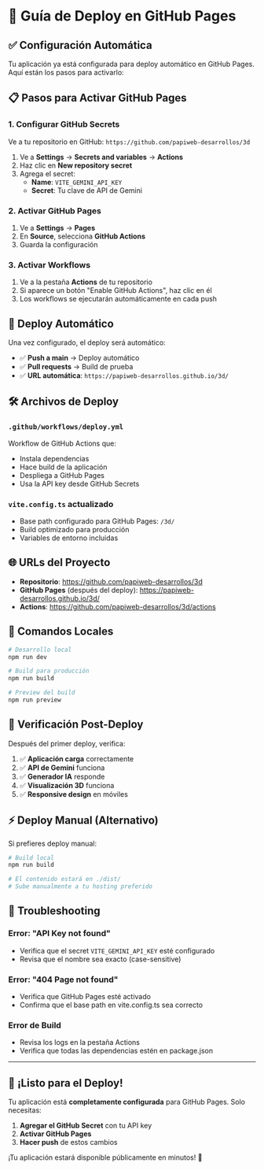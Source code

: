 # 🚀 Guía de Deploy en GitHub Pages

## ✅ Configuración Automática

Tu aplicación ya está configurada para deploy automático en GitHub Pages. Aquí están los pasos para activarlo:

## 📋 Pasos para Activar GitHub Pages

### 1. **Configurar GitHub Secrets**
Ve a tu repositorio en GitHub: `https://github.com/papiweb-desarrollos/3d`

1. Ve a **Settings** → **Secrets and variables** → **Actions**
2. Haz clic en **New repository secret**
3. Agrega el secret:
   - **Name**: `VITE_GEMINI_API_KEY`
   - **Secret**: Tu clave de API de Gemini

### 2. **Activar GitHub Pages**
1. Ve a **Settings** → **Pages**
2. En **Source**, selecciona **GitHub Actions**
3. Guarda la configuración

### 3. **Activar Workflows**
1. Ve a la pestaña **Actions** de tu repositorio
2. Si aparece un botón "Enable GitHub Actions", haz clic en él
3. Los workflows se ejecutarán automáticamente en cada push

## 🔄 Deploy Automático

Una vez configurado, el deploy será automático:

- ✅ **Push a main** → Deploy automático
- ✅ **Pull requests** → Build de prueba
- ✅ **URL automática**: `https://papiweb-desarrollos.github.io/3d/`

## 🛠️ Archivos de Deploy

### `.github/workflows/deploy.yml`
Workflow de GitHub Actions que:
- Instala dependencias
- Hace build de la aplicación
- Despliega a GitHub Pages
- Usa la API key desde GitHub Secrets

### `vite.config.ts` actualizado
- Base path configurado para GitHub Pages: `/3d/`
- Build optimizado para producción
- Variables de entorno incluidas

## 🌐 URLs del Proyecto

- **Repositorio**: https://github.com/papiweb-desarrollos/3d
- **GitHub Pages** (después del deploy): https://papiweb-desarrollos.github.io/3d/
- **Actions**: https://github.com/papiweb-desarrollos/3d/actions

## 🔧 Comandos Locales

```bash
# Desarrollo local
npm run dev

# Build para producción
npm run build

# Preview del build
npm run preview
```

## 📱 Verificación Post-Deploy

Después del primer deploy, verifica:

1. ✅ **Aplicación carga** correctamente
2. ✅ **API de Gemini** funciona
3. ✅ **Generador IA** responde
4. ✅ **Visualización 3D** funciona
5. ✅ **Responsive design** en móviles

## ⚡ Deploy Manual (Alternativo)

Si prefieres deploy manual:

```bash
# Build local
npm run build

# El contenido estará en ./dist/
# Sube manualmente a tu hosting preferido
```

## 🚨 Troubleshooting

### Error: "API Key not found"
- Verifica que el secret `VITE_GEMINI_API_KEY` esté configurado
- Revisa que el nombre sea exacto (case-sensitive)

### Error: "404 Page not found"
- Verifica que GitHub Pages esté activado
- Confirma que el base path en vite.config.ts sea correcto

### Error de Build
- Revisa los logs en la pestaña Actions
- Verifica que todas las dependencias estén en package.json

---

## 🎉 ¡Listo para el Deploy!

Tu aplicación está **completamente configurada** para GitHub Pages. Solo necesitas:

1. **Agregar el GitHub Secret** con tu API key
2. **Activar GitHub Pages** 
3. **Hacer push** de estos cambios

¡Tu aplicación estará disponible públicamente en minutos! 🚀
